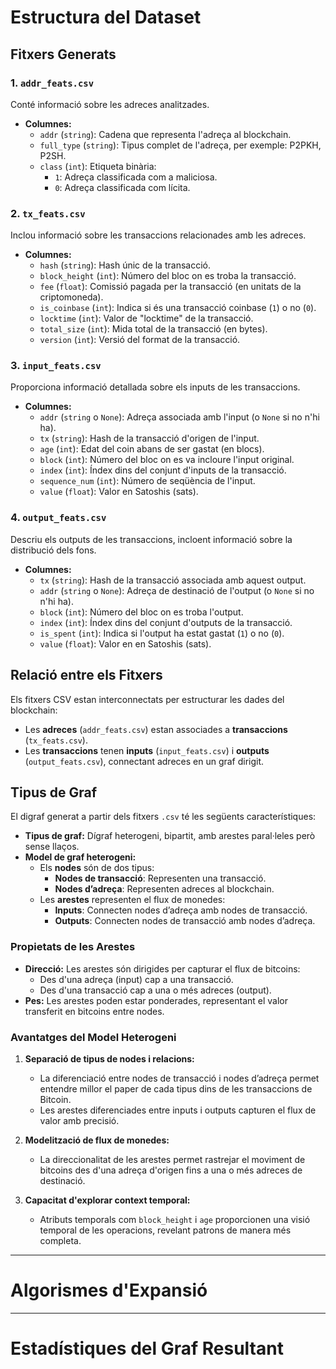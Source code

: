 # Estructura del Dataset

## Fitxers Generats

### 1. `addr_feats.csv`
Conté informació sobre les adreces analitzades.

- **Columnes:**
  - `addr` (`string`): Cadena que representa l'adreça al blockchain.
  - `full_type` (`string`): Tipus complet de l'adreça, per exemple: P2PKH, P2SH.
  - `class` (`int`): Etiqueta binària:
    - `1`: Adreça classificada com a maliciosa.
    - `0`: Adreça classificada com lícita.


### 2. `tx_feats.csv`
Inclou informació sobre les transaccions relacionades amb les adreces.

- **Columnes:**
  - `hash` (`string`): Hash únic de la transacció.
  - `block_height` (`int`): Número del bloc on es troba la transacció.
  - `fee` (`float`): Comissió pagada per la transacció (en unitats de la criptomoneda).
  - `is_coinbase` (`int`): Indica si és una transacció coinbase (`1`) o no (`0`).
  - `locktime` (`int`): Valor de "locktime" de la transacció.
  - `total_size` (`int`): Mida total de la transacció (en bytes).
  - `version` (`int`): Versió del format de la transacció.


### 3. `input_feats.csv`
Proporciona informació detallada sobre els inputs de les transaccions.

- **Columnes:**
  - `addr` (`string` o `None`): Adreça associada amb l'input (o `None` si no n'hi ha).
  - `tx` (`string`): Hash de la transacció d'origen de l'input.
  - `age` (`int`): Edat del coin abans de ser gastat (en blocs).
  - `block` (`int`): Número del bloc on es va incloure l'input original.
  - `index` (`int`): Índex dins del conjunt d'inputs de la transacció.
  - `sequence_num` (`int`): Número de seqüència de l'input.
  - `value` (`float`): Valor en Satoshis (sats).


### 4. `output_feats.csv`
Descriu els outputs de les transaccions, incloent informació sobre la distribució dels fons.

- **Columnes:**
  - `tx` (`string`): Hash de la transacció associada amb aquest output.
  - `addr` (`string` o `None`): Adreça de destinació de l'output (o `None` si no n'hi ha).
  - `block` (`int`): Número del bloc on es troba l'output.
  - `index` (`int`): Índex dins del conjunt d'outputs de la transacció.
  - `is_spent` (`int`): Indica si l'output ha estat gastat (`1`) o no (`0`).
  - `value` (`float`): Valor en en Satoshis (sats).


## Relació entre els Fitxers
Els fitxers CSV estan interconnectats per estructurar les dades del blockchain:
- Les **adreces** (`addr_feats.csv`) estan associades a **transaccions** (`tx_feats.csv`).
- Les **transaccions** tenen **inputs** (`input_feats.csv`) i **outputs** (`output_feats.csv`), connectant adreces en un graf dirigit.


## Tipus de Graf

El digraf generat a partir dels fitxers `.csv` té les següents característiques:

- **Tipus de graf:** Dígraf heterogeni, bipartit, amb arestes paral·leles però sense llaços.
- **Model de graf heterogeni:** 
  - Els **nodes** són de dos tipus: 
    - **Nodes de transacció**: Representen una transacció.
    - **Nodes d’adreça**: Representen adreces al blockchain.
  - Les **arestes** representen el flux de monedes:
    - **Inputs**: Connecten nodes d’adreça amb nodes de transacció.
    - **Outputs**: Connecten nodes de transacció amb nodes d’adreça.

### Propietats de les Arestes
- **Direcció:** Les arestes són dirigides per capturar el flux de bitcoins:
  - Des d'una adreça (input) cap a una transacció.
  - Des d'una transacció cap a una o més adreces (output).
- **Pes:** Les arestes poden estar ponderades, representant el valor transferit en bitcoins entre nodes.

### Avantatges del Model Heterogeni
1. **Separació de tipus de nodes i relacions:**
   - La diferenciació entre nodes de transacció i nodes d’adreça permet entendre millor el paper de cada tipus dins de les transaccions de Bitcoin.
   - Les arestes diferenciades entre inputs i outputs capturen el flux de valor amb precisió.

2. **Modelització de flux de monedes:**
   - La direccionalitat de les arestes permet rastrejar el moviment de bitcoins des d'una adreça d'origen fins a una o més adreces de destinació.

3. **Capacitat d'explorar context temporal:**
   - Atributs temporals com `block_height` i `age` proporcionen una visió temporal de les operacions, revelant patrons de manera més completa.

---

# Algorismes d'Expansió
---
# Estadístiques del Graf Resultant
